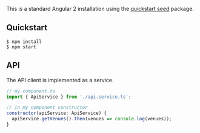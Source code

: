 This is a standard Angular 2 installation using the [quickstart seed](https://github.com/angular/quickstart)
package.

## Quickstart

```
$ npm install
$ npm start
```

## API

The API client is implemented as a service.

```javascript
// my.component.ts
import { ApiService } from './api.service.ts';

// in my component constructor
constructor(apiService: ApiService) {
  apiService.getVenues().then(venues => console.log(venues));
}
```
